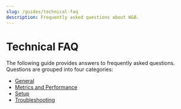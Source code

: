 ```yaml
---
slug: /guides/technical-faq
description: Frequently asked questions about W&B.
---
```


# Technical FAQ


The following guide provides answers to frequently asked questions. Questions are grouped into four categories:

* [General](./general.md)
* [Metrics and Performance](./metrics-and-performance.md)
* [Setup](./setup.md)
* [Troubleshooting](./troubleshooting.md)